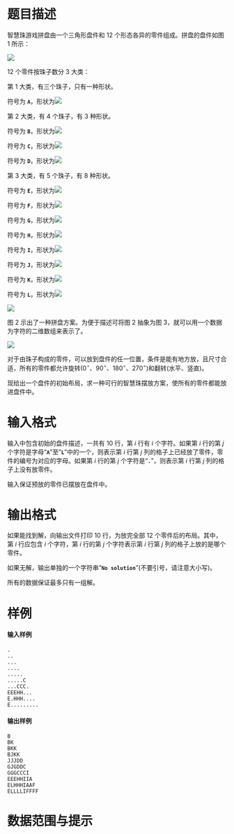 
# 题目描述

智慧珠游戏拼盘由一个三角形盘件和 $12$ 个形态各异的零件组成。拼盘的盘件如图 $1$ 所示：

![](/source/guoj/1243/img/aHR0cHM6Ly93d3cud2p5eXkudG9wL3dwLWNvbnRlbnQvdXBsb2Fkcy8yMDE5LzA2LzAxLnBuZw==.png)

$12$ 个零件按珠子数分 $3$ 大类：

第 $1$ 大类，有三个珠子，只有一种形状。

符号为 **`A`**，形状为![](/source/guoj/1243/img/aHR0cHM6Ly93d3cud2p5eXkudG9wL3dwLWNvbnRlbnQvdXBsb2Fkcy8yMDE5LzA2LzAyLnBuZw==.png)

第 $2$ 大类，有 $4$ 个珠子，有 $3$ 种形状。

符号为 **`B`**，形状为![](/source/guoj/1243/img/aHR0cHM6Ly93d3cud2p5eXkudG9wL3dwLWNvbnRlbnQvdXBsb2Fkcy8yMDE5LzA2LzAzLnBuZw==.png)

符号为 **`C`**，形状为![](/source/guoj/1243/img/aHR0cHM6Ly93d3cud2p5eXkudG9wL3dwLWNvbnRlbnQvdXBsb2Fkcy8yMDE5LzA2LzA0LnBuZw==.png)

符号为 **`D`**，形状为![](/source/guoj/1243/img/aHR0cHM6Ly93d3cud2p5eXkudG9wL3dwLWNvbnRlbnQvdXBsb2Fkcy8yMDE5LzA2LzA1LnBuZw==.png)

第 $3$ 大类，有 $5$ 个珠子，有 $8$ 种形状。

符号为 **`E`**，形状为![](/source/guoj/1243/img/aHR0cHM6Ly93d3cud2p5eXkudG9wL3dwLWNvbnRlbnQvdXBsb2Fkcy8yMDE5LzA2LzA2LnBuZw==.png)

符号为 **`F`**，形状为![](/source/guoj/1243/img/aHR0cHM6Ly93d3cud2p5eXkudG9wL3dwLWNvbnRlbnQvdXBsb2Fkcy8yMDE5LzA2LzA3LnBuZw==.png)

符号为 **`G`**，形状为![](/source/guoj/1243/img/aHR0cHM6Ly93d3cud2p5eXkudG9wL3dwLWNvbnRlbnQvdXBsb2Fkcy8yMDE5LzA2LzA4LnBuZw==.png)

符号为 **`H`**，形状为![](/source/guoj/1243/img/aHR0cHM6Ly93d3cud2p5eXkudG9wL3dwLWNvbnRlbnQvdXBsb2Fkcy8yMDE5LzA2LzA5LnBuZw==.png)

符号为 **`I`**，形状为![](/source/guoj/1243/img/aHR0cHM6Ly93d3cud2p5eXkudG9wL3dwLWNvbnRlbnQvdXBsb2Fkcy8yMDE5LzA2LzEwLnBuZw==.png)

符号为 **`J`**，形状为![](/source/guoj/1243/img/aHR0cHM6Ly93d3cud2p5eXkudG9wL3dwLWNvbnRlbnQvdXBsb2Fkcy8yMDE5LzA2LzExLnBuZw==.png)

符号为 **`K`**，形状为![](/source/guoj/1243/img/aHR0cHM6Ly93d3cud2p5eXkudG9wL3dwLWNvbnRlbnQvdXBsb2Fkcy8yMDE5LzA2LzEyLnBuZw==.png)

符号为 **`L`**，形状为![](/source/guoj/1243/img/aHR0cHM6Ly93d3cud2p5eXkudG9wL3dwLWNvbnRlbnQvdXBsb2Fkcy8yMDE5LzA2LzEzLnBuZw==.png)

![](/source/guoj/1243/img/aHR0cHM6Ly93d3cud2p5eXkudG9wL3dwLWNvbnRlbnQvdXBsb2Fkcy8yMDE5LzA2LzE0LnBuZw==.png)

图 $2$ 示出了一种拼盘方案。为便于描述可将图 $2$ 抽象为图 $3$，就可以用一个数据为字符的二维数组来表示了。

![](/source/guoj/1243/img/aHR0cHM6Ly93d3cud2p5eXkudG9wL3dwLWNvbnRlbnQvdXBsb2Fkcy8yMDE5LzA2LzE1LnBuZw==.png)

对于由珠子构成的零件，可以放到盘件的任一位置，条件是能有地方放，且尺寸合适，所有的零件都允许旋转($0^\circ$、$90^\circ$、$180^\circ$、$270^\circ$)和翻转(水平、竖直)。

现给出一个盘件的初始布局，求一种可行的智慧珠摆放方案，使所有的零件都能放进盘件中。

# 输入格式

输入中包含初始的盘件描述，一共有 $10$ 行，第 $i$ 行有 $i$ 个字符。如果第 $i$ 行的第 $j$ 个字符是字母“**`A`**”至”**`L`**”中的一个，则表示第 $i$ 行第 $j$ 列的格子上已经放了零件，零件的编号为对应的字母。如果第 $i$ 行的第 $j$ 个字符是“**`.`**”，则表示第 $i$ 行第 $j$ 列的格子上没有放零件。

输入保证预放的零件已摆放在盘件中。

# 输出格式

如果能找到解，向输出文件打印 $10$ 行，为放完全部 $12$ 个零件后的布局。其中，第 $i$ 行应包含 $i$ 个字符，第 $i$ 行的第 $j$ 个字符表示第 $i$ 行第 $j$ 列的格子上放的是哪个零件。

如果无解，输出单独的一个字符串“**`No solution`**”(不要引号，请注意大小写)。

所有的数据保证最多只有一组解。

# 样例

#### 输入样例
```plain
.
..
...
....
.....
.....C
...CCC.
EEEHH...
E.HHH....
E.........
```

#### 输出样例
```plain
B
BK
BKK
BJKK
JJJDD
GJGDDC
GGGCCCI
EEEHHIIA
ELHHHIAAF
ELLLLIFFFF
```

# 数据范围与提示



